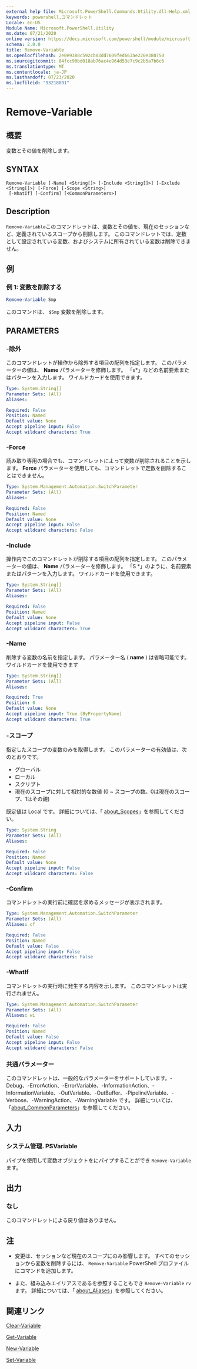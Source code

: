 ```yaml
---
external help file: Microsoft.PowerShell.Commands.Utility.dll-Help.xml
keywords: powershell,コマンドレット
Locale: en-US
Module Name: Microsoft.PowerShell.Utility
ms.date: 07/21/2020
online version: https://docs.microsoft.com/powershell/module/microsoft.powershell.utility/remove-variable?view=powershell-6&WT.mc_id=ps-gethelp
schema: 2.0.0
title: Remove-Variable
ms.openlocfilehash: 2e0e9388c592cb83dd7609fed663ae220e380750
ms.sourcegitcommit: 84fcc90bd018ab76ac4e964d53e7c9c2b5a7b6c6
ms.translationtype: MT
ms.contentlocale: ja-JP
ms.lasthandoff: 07/23/2020
ms.locfileid: "93218891"
---
```

# Remove-Variable

## 概要
変数とその値を削除します。

## SYNTAX

```
Remove-Variable [-Name] <String[]> [-Include <String[]>] [-Exclude <String[]>] [-Force] [-Scope <String>]
 [-WhatIf] [-Confirm] [<CommonParameters>]
```

## Description

`Remove-Variable`このコマンドレットは、変数とその値を、現在のセッションなど、定義されているスコープから削除します。 このコマンドレットでは、定数として設定されている変数、およびシステムに所有されている変数は削除できません。

## 例

### 例 1: 変数を削除する

```powershell
Remove-Variable Smp
```

このコマンドは、 `$Smp` 変数を削除します。

## PARAMETERS

### -除外

このコマンドレットが操作から除外する項目の配列を指定します。 このパラメーターの値は、 **Name** パラメーターを修飾します。 「s*」などの名前要素またはパターンを入力します。 ワイルドカードを使用できます。

```yaml
Type: System.String[]
Parameter Sets: (All)
Aliases:

Required: False
Position: Named
Default value: None
Accept pipeline input: False
Accept wildcard characters: True
```

### -Force

読み取り専用の場合でも、コマンドレットによって変数が削除されることを示します。 **Force** パラメーターを使用しても、コマンドレットで定数を削除することはできません。

```yaml
Type: System.Management.Automation.SwitchParameter
Parameter Sets: (All)
Aliases:

Required: False
Position: Named
Default value: None
Accept pipeline input: False
Accept wildcard characters: False
```

### -Include

操作内でこのコマンドレットが削除する項目の配列を指定します。 このパラメーターの値は、 **Name** パラメーターを修飾します。 「S *」のように、名前要素またはパターンを入力します。 ワイルドカードを使用できます。

```yaml
Type: System.String[]
Parameter Sets: (All)
Aliases:

Required: False
Position: Named
Default value: None
Accept pipeline input: False
Accept wildcard characters: True
```

### -Name

削除する変数の名前を指定します。 パラメーター名 ( **name** ) は省略可能です。
ワイルドカードを使用できます

```yaml
Type: System.String[]
Parameter Sets: (All)
Aliases:

Required: True
Position: 0
Default value: None
Accept pipeline input: True (ByPropertyName)
Accept wildcard characters: True
```

### -スコープ

指定したスコープの変数のみを取得します。 このパラメーターの有効値は、次のとおりです。

- グローバル
- ローカル
- スクリプト
- 現在のスコープに対して相対的な数値 (0 ~ スコープの数。0は現在のスコープ、1はその親)

既定値は Local です。 詳細については、「 [about_Scopes](../Microsoft.PowerShell.Core/About/about_Scopes.md)」を参照してください。

```yaml
Type: System.String
Parameter Sets: (All)
Aliases:

Required: False
Position: Named
Default value: None
Accept pipeline input: False
Accept wildcard characters: False
```

### -Confirm

コマンドレットの実行前に確認を求めるメッセージが表示されます。

```yaml
Type: System.Management.Automation.SwitchParameter
Parameter Sets: (All)
Aliases: cf

Required: False
Position: Named
Default value: False
Accept pipeline input: False
Accept wildcard characters: False
```

### -WhatIf

コマンドレットの実行時に発生する内容を示します。 このコマンドレットは実行されません。

```yaml
Type: System.Management.Automation.SwitchParameter
Parameter Sets: (All)
Aliases: wi

Required: False
Position: Named
Default value: False
Accept pipeline input: False
Accept wildcard characters: False
```

### 共通パラメーター

このコマンドレットは、一般的なパラメーターをサポートしています。-Debug、-ErrorAction、-ErrorVariable、-InformationAction、-InformationVariable、-OutVariable、-OutBuffer、-PipelineVariable、-Verbose、-WarningAction、-WarningVariable です。 詳細については、「[about_CommonParameters](https://go.microsoft.com/fwlink/?LinkID=113216)」を参照してください。

## 入力

### システム管理. PSVariable

パイプを使用して変数オブジェクトをにパイプすることができ `Remove-Variable` ます。

## 出力

### なし

このコマンドレットによる戻り値はありません。

## 注

- 変更は、セッションなど現在のスコープにのみ影響します。 すべてのセッションから変数を削除するには、 `Remove-Variable` PowerShell プロファイルにコマンドを追加します。

- また、組み込みエイリアスであるを参照することもでき `Remove-Variable` `rv` ます。 詳細については、「 [about_Aliases](../Microsoft.PowerShell.Core/About/about_Aliases.md)」を参照してください。

## 関連リンク

[Clear-Variable](Clear-Variable.md)

[Get-Variable](Get-Variable.md)

[New-Variable](New-Variable.md)

[Set-Variable](Set-Variable.md)
